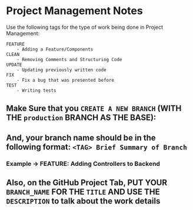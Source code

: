 # Project Management Notes
Use the following tags for the type of work being done in Project Management:

```
FEATURE
    - Adding a Feature/Components
CLEAN
    - Removing Comments and Structuring Code
UPDATE
    - Updating previously written code
FIX
    - Fix a bug that was presented before
TEST
    - Writing tests
```

## Make Sure that you `CREATE A NEW BRANCH` (WITH THE `production` BRANCH AS THE BASE):
## And, your branch name should be in the following format: `<TAG> Brief Summary of Branch`

### Example -> FEATURE: Adding Controllers to Backend

## Also, on the GitHub Project Tab, PUT YOUR `BRANCH_NAME` FOR THE ``TITLE`` AND USE THE ``DESCRIPTION`` to talk about the work details